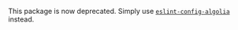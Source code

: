 This package is now deprecated.
Simply use [`eslint-config-algolia`](https://yarn.pm/eslint-config-algolia) instead.
